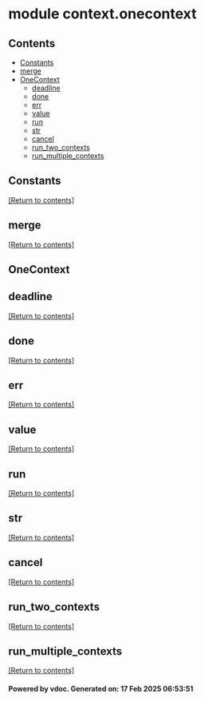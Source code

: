 # module context.onecontext


## Contents
- [Constants](#Constants)
- [merge](#merge)
- [OneContext](#OneContext)
  - [deadline](#deadline)
  - [done](#done)
  - [err](#err)
  - [value](#value)
  - [run](#run)
  - [str](#str)
  - [cancel](#cancel)
  - [run_two_contexts](#run_two_contexts)
  - [run_multiple_contexts](#run_multiple_contexts)

## Constants
[[Return to contents]](#Contents)

## merge
[[Return to contents]](#Contents)

## OneContext
## deadline
[[Return to contents]](#Contents)

## done
[[Return to contents]](#Contents)

## err
[[Return to contents]](#Contents)

## value
[[Return to contents]](#Contents)

## run
[[Return to contents]](#Contents)

## str
[[Return to contents]](#Contents)

## cancel
[[Return to contents]](#Contents)

## run_two_contexts
[[Return to contents]](#Contents)

## run_multiple_contexts
[[Return to contents]](#Contents)

#### Powered by vdoc. Generated on: 17 Feb 2025 06:53:51
